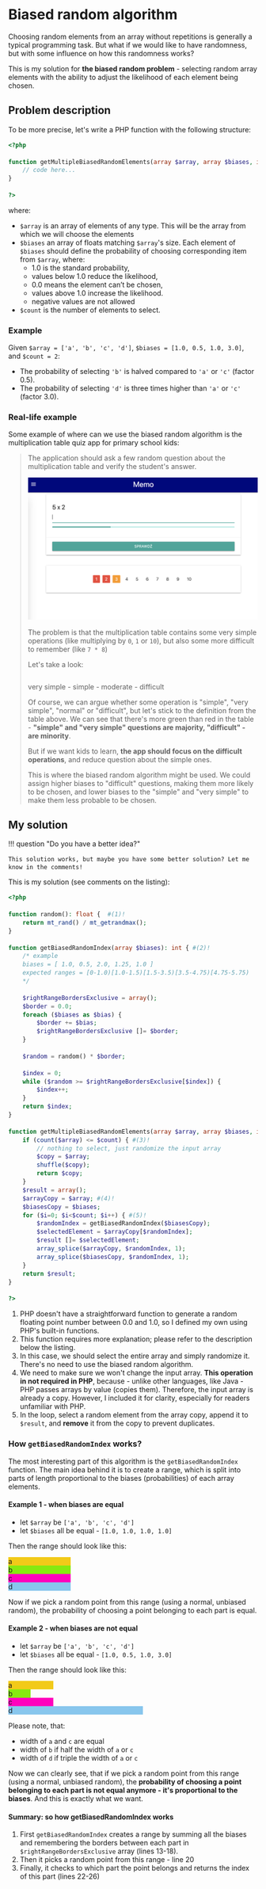 # Biased random algorithm

Choosing random elements from an array without repetitions is generally a typical programming task.
But what if we would like to have randomness, but with some influence on how this randomness works?

This is my solution for **the biased random problem** - selecting random array elements with the
ability to adjust the likelihood of each element being chosen.

## Problem description

To be more precise, let's write a PHP function with the following structure:

``` php
<?php

function getMultipleBiasedRandomElements(array $array, array $biases, int $count) {
    // code here...
}

?>
```

where:

* `$array` is an array of elements of any type. 
This will be the array from which we will choose the elements
* `$biases` an array of floats matching `$array`'s size. Each element of `$biases` should
  define the probability of choosing corresponding item from `$array`, where:
    * 1.0 is the standard probability, 
    * values below 1.0 reduce the likelihood, 
    * 0.0 means the element can’t be chosen, 
    * values above 1.0 increase the likelihood.
    * negative values are not allowed
* `$count` is the number of elements to select.

### Example

Given `$array = ['a', 'b', 'c', 'd']`, `$biases = [1.0, 0.5, 1.0, 3.0]`, and `$count = 2`:

* The probability of selecting `'b'` is halved compared to `'a'` or `'c'` (factor 0.5).
* The probability of selecting `'d'` is three times higher than `'a'` or `'c'` (factor 3.0).

### Real-life example

Some example of where can we use the biased random algorithm is the multiplication
table quiz app for primary school kids:

> The application should ask a few random question about the multiplication
> table and verify the student's answer.
>
> ![memo.png](resources%2Fmemo.png)
>
> The problem is that the multiplication table contains some very simple operations
> (like multiplying by `0`, `1` or `10`), but also some more difficult to remember (like `7 * 8`)
> 
> Let's take a look:
>
> <table id="multiplication-table"></table>
> <span class="q-legend q-very-simple">very simple</span> - <span class="q-legend q-simple">simple</span> - moderate - <span class="q-legend q-difficult">difficult</span> 
>
> Of course, we can argue whether some operation is "simple", "very simple", "normal" or "difficult",
> but let's stick to the definition from the table above. We can see that there's
> more green than red in the table - **"simple" and "very simple" questions are majority,
> "difficult" - are minority**.
> 
> But if we want kids to learn,
> **the app should focus on the difficult operations**, and reduce question about the simple ones.
>
> This is where the biased random algorithm might be used. We could assign higher
> biases to "difficult" questions, making them more likely to be chosen, and 
> lower biases to the "simple" and "very simple" to make them less probable to be chosen.

## My solution

!!! question "Do you have a better idea?"

    This solution works, but maybe you have some better solution? Let me know in the comments!

This is my solution (see comments on the listing):

```php linenums="1"
<?php 

function random(): float {  #(1)!
    return mt_rand() / mt_getrandmax();
}

function getBiasedRandomIndex(array $biases): int { #(2)!
    /* example
    biases = [ 1.0, 0.5, 2.0, 1.25, 1.0 ]
    expected ranges = [0-1.0)[1.0-1.5)[1.5-3.5)[3.5-4.75)[4.75-5.75)
    */

    $rightRangeBordersExclusive = array();
    $border = 0.0;
    foreach ($biases as $bias) {
        $border += $bias;
        $rightRangeBordersExclusive []= $border;
    }

    $random = random() * $border;

    $index = 0;
    while ($random >= $rightRangeBordersExclusive[$index]) {
        $index++;
    }
    return $index;
}

function getMultipleBiasedRandomElements(array $array, array $biases, int $count) {
    if (count($array) <= $count) { #(3)!
        // nothing to select, just randomize the input array
        $copy = $array;
        shuffle($copy);
        return $copy;
    }
    $result = array();
    $arrayCopy = $array; #(4)!
    $biasesCopy = $biases;
    for ($i=0; $i<$count; $i++) { #(5)!
        $randomIndex = getBiasedRandomIndex($biasesCopy);
        $selectedElement = $arrayCopy[$randomIndex];
        $result []= $selectedElement;
        array_splice($arrayCopy, $randomIndex, 1);
        array_splice($biasesCopy, $randomIndex, 1);
    }
    return $result;
}

?>
```

1. PHP doesn't have a straightforward function to generate a random floating point number between 0.0 and 1.0,
   so I defined my own using PHP's built-in functions.
2. This function requires more explanation; please refer to the description below the listing.
3. In this case, we should select the entire array and simply randomize it. There's no need to use the biased random algorithm.
4. We need to make sure we won't change the input array. **This operation in not required in PHP**, because - unlike other
   languages, like Java - PHP passes arrays by value (copies them). Therefore, the input array is already a copy.
   However, I included it for clarity, especially for readers unfamiliar with PHP.
5. In the loop, select a random element from the array copy, append it to `$result`, and **remove** it from the copy to prevent duplicates.

### How `getBiasedRandomIndex` works?

The most interesting part of this algorithm is the `getBiasedRandomIndex` function.
The main idea behind it is to create a range, which is split into parts of length
proportional to the biases (probabilities) of each array elements.

#### Example 1 - when biases are equal

* let `$array` be `['a', 'b', 'c', 'd']`
* let `$biases` all be equal -  `[1.0, 1.0, 1.0, 1.0]`

Then the range should look like this:

<div class="br-chart-element" style="width: 25%; background-color: #f2ca19;">a</div>
<div class="br-chart-element" style="width: 25%; background-color: #87e911;">b</div>
<div class="br-chart-element" style="width: 25%; background-color: #ff00bd;">c</div>
<div class="br-chart-element" style="width: 25%; background-color: #88c6ed;">d</div>

Now if we pick a random point from this range (using a normal, unbiased random),
the probability of choosing a point belonging to each part is equal.

#### Example 2 - when biases are not equal

* let `$array` be `['a', 'b', 'c', 'd']`
* let `$biases` all be equal -  `[1.0, 0.5, 1.0, 3.0]`

Then the range should look like this:

<div class="br-chart-element" style="width: 18%; background-color: #f2ca19;">a</div>
<div class="br-chart-element" style="width: 9%; background-color: #87e911;">b</div>
<div class="br-chart-element" style="width: 18%; background-color: #ff00bd;">c</div>
<div class="br-chart-element" style="width: 54%; background-color: #88c6ed;">d</div>

Please note, that:

* width of `a` and `c` are equal
* width of `b` if half the width of `a` or `c`
* width of `d` if triple the width of `a` or `c`

Now we can clearly see, that if we pick a random point from this range
(using a normal, unbiased random), the **probability of choosing a point belonging to each
part is not equal anymore - it's proportional to the biases**. And this is exactly what we want.

#### Summary: so how getBiasedRandomIndex works

1. First `getBiasedRandomIndex` creates a range by summing all the biases and remembering the borders
   between each part in `$rightRangeBordersExclusive` array (lines 13-18).
2. Then it picks a random point from this range - line 20
3. Finally, it checks to which part the point belongs and returns the index of this part (lines 22-26)
